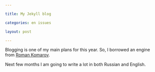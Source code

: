 ```yaml
---

title: My Jekyll blog 

categories: en issues

layout: post

---
```


Blogging is one of my main plans for this year. So, I borrowed an engine from
 [Roman Komarov](gh:kizu).

Next few months I am going to write a lot in both Russian and English.
